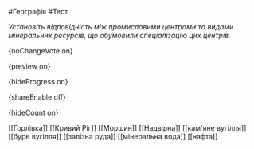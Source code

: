 #Географія #Тест

*Установіть відповідність між промисловими центрами та видами мінеральних ресурсів, що обумовили спеціалізацію цих центрів.*

{noChangeVote on}

{preview on}

{hideProgress on}

{shareEnable off}

{hideCount on}

[[Горлівка]]
[[Кривий Ріг]]
[[Моршин]]
[[Надвірна]]
[[кам'яне вугілля]]
[[буре вугілля]]
[[залізна руда]]
[[мінеральна вода]]
[[нафта]]
